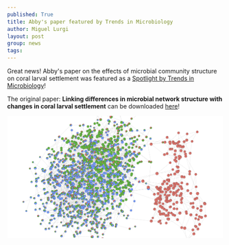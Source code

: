 ```yaml
---
published: True
title: Abby's paper featured by Trends in Microbiology
author: Miguel Lurgi
layout: post
group: news
tags: 
---
```


Great news! Abby's paper on the effects of microbial community structure on coral larval settlement was featured as a [Spotlight by Trends in Microbiology](https://doi.org/10.1016/j.tim.2023.11.017)!

The original paper: **Linking differences in microbial network structure with changes in coral larval settlement** can be downloaded [here](https://www.nature.com/articles/s43705-023-00320-x.pdf)!

 <img src="/static/img/pub/2023_Turnlund.png" alt="microbial network" class="img-fluid">
